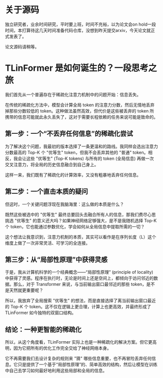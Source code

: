 # 关于源码

独立研究者，业余时间研究，平时要上班，时间不充裕，以为论文会on hold一段时间，本打算待这几天时间准备代码仓库，没想到昨天提交arxiv，今天论文就正式发表了。

论文源码请稍等。

# TLinFormer 是如何诞生的？一段思考之旅
我们首先从一个普遍存在于稀疏化注意力机制中的问题开始：信息丢失。

在传统的稀疏化方法中，模型会计算全局 token 的注意力分数，然后无情地丢弃掉那些分数较低的 token。这种做法虽然高效，但代价是这些被丢弃的 token 所携带的信息可能就此永久丢失了，这对于需要长程依赖的任务来说可能是致命的。
## 第一步：一个“不丢弃任何信息”的稀疏化尝试
为了解决这个问题，我最初的版本选择了一条更温和的路线。我同样会选出注意力分数最高的 Top-K 个 "优等生" token，但我不会丢弃其他的 "普通" token。相反，我会让这些 "优等生" (Top-K tokens) 与所有的 token (全局信息) 再做一次交叉注意力，将全局的历史信息融合到自己身上。

这样一来，我们既有了稀疏化的计算效率，又没有粗暴地丢弃任何信息。
## 第二步：一个直击本质的疑问
但这时，一个关键问题浮现在我脑海里：这么做的本质是什么？

既然这些被选中的 "优等生" 最终总要回头去融合所有人的信息，那我们费尽心思挑选 "优等生" 的意义还大吗？如果神经网络足够强大，是不是我随机选择 Top-K 个 token，它也能通过参数优化，学会如何从全局信息中提取所需的一切？

这个想法让我意识到，注意力机制的本质，其实可以看作是在序列长度（L）这个维度上做了一次非常灵活、可学习的全连接。
## 第三步：从“局部性原理”中获得灵感
于是，我从计算机科学的一个经典概念——“局部性原理” (principle of locality) 中获得了灵感。程序在执行时，无论是时间上还是空间上，都倾向于访问邻近的数据。那么，对于 Transformer 来说，与当前输出窗口最邻近的那些 token，是不是天然就更重要呢？

所以，我放弃了全局搜索 "优等生" 的想法，而是直接选择了离当前输出窗口最近的 Top-K 个 token。这不仅在逻辑上更合理，计算上也更高效，并最终形成了 TLinFormer 如今独特的双窗口结构。
## 结论：一种更智能的稀疏化
所以，从这个角度看，TLinFormer 实际上也是一种稀疏化的解决方案。但它更高明，因为它把所有的优化工作完全交给了神经网络本身。

它不再需要我们去设计复杂的规则来 "猜" 哪些信息重要，也不再冒险丢弃任何信息。它只是提供了一个基于“局部性原理”的、简单高效的结构，然后让模型在训练中自己去学习如何最好地利用这些局部和全局的信息。